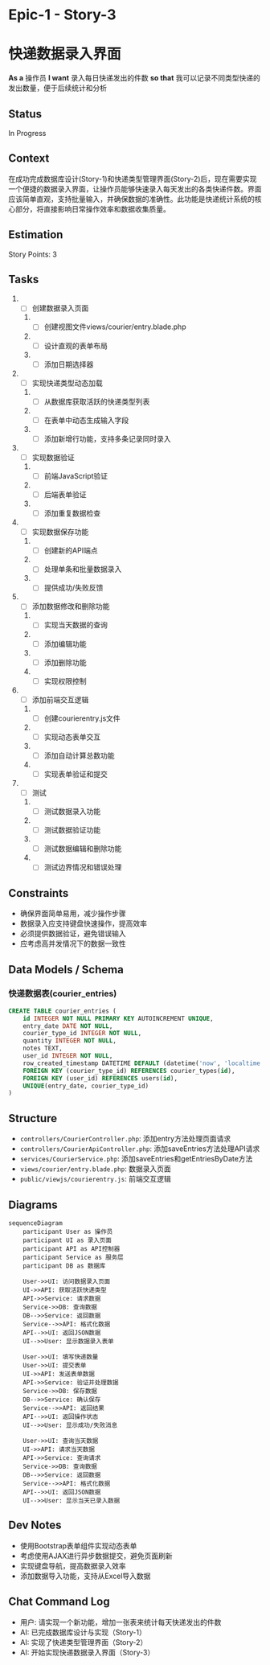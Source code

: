 # Epic-1 - Story-3
# 快递数据录入界面

**As a** 操作员
**I want** 录入每日快递发出的件数
**so that** 我可以记录不同类型快递的发出数量，便于后续统计和分析

## Status

In Progress

## Context

在成功完成数据库设计(Story-1)和快递类型管理界面(Story-2)后，现在需要实现一个便捷的数据录入界面，让操作员能够快速录入每天发出的各类快递件数。界面应该简单直观，支持批量输入，并确保数据的准确性。此功能是快递统计系统的核心部分，将直接影响日常操作效率和数据收集质量。

## Estimation

Story Points: 3

## Tasks

1. - [ ] 创建数据录入页面
   1. - [ ] 创建视图文件views/courier/entry.blade.php
   2. - [ ] 设计直观的表单布局
   3. - [ ] 添加日期选择器

2. - [ ] 实现快递类型动态加载
   1. - [ ] 从数据库获取活跃的快递类型列表
   2. - [ ] 在表单中动态生成输入字段
   3. - [ ] 添加新增行功能，支持多条记录同时录入

3. - [ ] 实现数据验证
   1. - [ ] 前端JavaScript验证
   2. - [ ] 后端表单验证
   3. - [ ] 添加重复数据检查

4. - [ ] 实现数据保存功能
   1. - [ ] 创建新的API端点
   2. - [ ] 处理单条和批量数据录入
   3. - [ ] 提供成功/失败反馈

5. - [ ] 添加数据修改和删除功能
   1. - [ ] 实现当天数据的查询
   2. - [ ] 添加编辑功能
   3. - [ ] 添加删除功能
   4. - [ ] 实现权限控制

6. - [ ] 添加前端交互逻辑
   1. - [ ] 创建courierentry.js文件
   2. - [ ] 实现动态表单交互
   3. - [ ] 添加自动计算总数功能
   4. - [ ] 实现表单验证和提交

7. - [ ] 测试
   1. - [ ] 测试数据录入功能
   2. - [ ] 测试数据验证功能
   3. - [ ] 测试数据编辑和删除功能
   4. - [ ] 测试边界情况和错误处理

## Constraints

- 确保界面简单易用，减少操作步骤
- 数据录入应支持键盘快速操作，提高效率
- 必须提供数据验证，避免错误输入
- 应考虑高并发情况下的数据一致性

## Data Models / Schema

### 快递数据表(courier_entries)
```sql
CREATE TABLE courier_entries (
    id INTEGER NOT NULL PRIMARY KEY AUTOINCREMENT UNIQUE,
    entry_date DATE NOT NULL,
    courier_type_id INTEGER NOT NULL,
    quantity INTEGER NOT NULL,
    notes TEXT,
    user_id INTEGER NOT NULL,
    row_created_timestamp DATETIME DEFAULT (datetime('now', 'localtime')),
    FOREIGN KEY (courier_type_id) REFERENCES courier_types(id),
    FOREIGN KEY (user_id) REFERENCES users(id),
    UNIQUE(entry_date, courier_type_id)
)
```

## Structure

- `controllers/CourierController.php`: 添加entry方法处理页面请求
- `controllers/CourierApiController.php`: 添加saveEntries方法处理API请求
- `services/CourierService.php`: 添加saveEntries和getEntriesByDate方法
- `views/courier/entry.blade.php`: 数据录入页面
- `public/viewjs/courierentry.js`: 前端交互逻辑

## Diagrams

```mermaid
sequenceDiagram
    participant User as 操作员
    participant UI as 录入页面
    participant API as API控制器
    participant Service as 服务层
    participant DB as 数据库
    
    User->>UI: 访问数据录入页面
    UI->>API: 获取活跃快递类型
    API->>Service: 请求数据
    Service->>DB: 查询数据
    DB-->>Service: 返回数据
    Service-->>API: 格式化数据
    API-->>UI: 返回JSON数据
    UI-->>User: 显示数据录入表单
    
    User->>UI: 填写快递数量
    User->>UI: 提交表单
    UI->>API: 发送表单数据
    API->>Service: 验证并处理数据
    Service->>DB: 保存数据
    DB-->>Service: 确认保存
    Service-->>API: 返回结果
    API-->>UI: 返回操作状态
    UI-->>User: 显示成功/失败消息
    
    User->>UI: 查询当天数据
    UI->>API: 请求当天数据
    API->>Service: 查询请求
    Service->>DB: 查询数据
    DB-->>Service: 返回数据
    Service-->>API: 格式化数据
    API-->>UI: 返回JSON数据
    UI-->>User: 显示当天已录入数据
```

## Dev Notes

- 使用Bootstrap表单组件实现动态表单
- 考虑使用AJAX进行异步数据提交，避免页面刷新
- 实现键盘导航，提高数据录入效率
- 添加数据导入功能，支持从Excel导入数据

## Chat Command Log

- 用户: 请实现一个新功能，增加一张表来统计每天快递发出的件数
- AI: 已完成数据库设计与实现（Story-1）
- AI: 实现了快递类型管理界面（Story-2）
- AI: 开始实现快递数据录入界面（Story-3） 